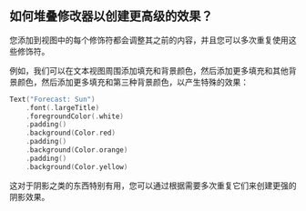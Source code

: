 如何堆叠修改器以创建更高级的效果？
----

您添加到视图中的每个修饰符都会调整其之前的内容，并且您可以多次重复使用这些修饰符。

例如，我们可以在文本视图周围添加填充和背景颜色，然后添加更多填充和其他背景颜色，然后添加更多填充和第三种背景颜色，以产生特殊的效果：

```swift
Text("Forecast: Sun")
    .font(.largeTitle)
    .foregroundColor(.white)
    .padding()
    .background(Color.red)
    .padding()
    .background(Color.orange)
    .padding()
    .background(Color.yellow)
```

这对于阴影之类的东西特别有用，您可以通过根据需要多次重复它们来创建更强的阴影效果。
